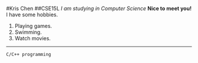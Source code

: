 #Kris Chen
##CSE15L
*I am studying in Computer Science*
**Nice to meet you!**
I have some hobbies.
1. Playing games.
2. Swimming.
3. Watch movies.
---

```
C/C++ programming
```
